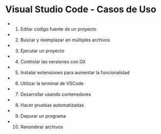 # Visual Studio Code - Casos de Uso

- 1. Editar código fuente de un proyecto

- 2. Buscar y reemplazar en múltiples archivos

- 3. Ejecutar un proyecto

- 4. Controlar las versiones con Git

- 5. Instalar extensiones para aumentar la funcionalidad

- 6. Utilizar la terminal de VSCode

- 7. Desarrollar usando contenedores

- 8. Hacer pruebas automatizadas

- 9. Depurar un programa

- 10. Renombrar archivos
